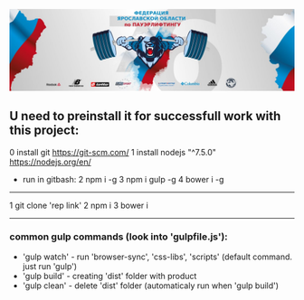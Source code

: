![alt text](https://github.com/dandgerson/fpr76.ru/blob/master/app/img/mainImg.jpg "mainImg")
## U need to preinstall it for successfull work with this project:
0 install git https://git-scm.com/
1 install nodejs "^7.5.0" https://nodejs.org/en/
  * run in gitbash:
2 npm i -g
3 npm i gulp -g
4 bower i -g

**************************

1 git clone 'rep link'
2 npm i
3 bower i

************

### common gulp commands (look into 'gulpfile.js'):

- 'gulp watch' - run 'browser-sync', 'css-libs', 'scripts'  (default command. just run 'gulp')
- 'gulp build' - creating 'dist' folder with product
- 'gulp clean' - delete 'dist' folder (automaticaly run when 'gulp build')
